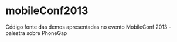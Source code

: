 mobileConf2013
==============

Código fonte das demos apresentadas no evento MobileConf 2013 - palestra sobre PhoneGap